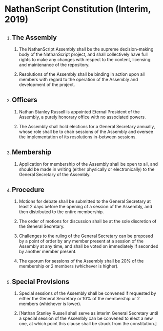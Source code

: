 # NathanScript Constitution (Interim, 2019)

1. ## The Assembly

   1. The NathanScript Assembly shall be the supreme decision-making body of the NathanScript project, and shall collectively have full rights to make any changes with respect to the content, licensing and maintenance of the repository.

   1. Resolutions of the Assembly shall be binding in action upon all members with regard to the operation of the Assembly and development of the project.

1. ## Officers

   1. Nathan Stanley Russell is appointed Eternal President of the Assembly, a purely honorary office with no associated powers.

   1. The Assembly shall hold elections for a General Secretary annually, whose role shall be to chair sessions of the Assembly and oversee the implementation of its resolutions in-between sessions.

1. ## Membership

   1. Application for membership of the Assembly shall be open to all, and should be made in writing (either physically or electronically) to the General Secretary of the Assembly.

1. ## Procedure

   1. Motions for debate shall be submitted to the General Secretary at least 2 days before the opening of a session of the Assembly, and then distributed to the entire membership.

   1. The order of motions for discussion shall be at the sole discretion of the General Secretary.

   1. Challenges to the ruling of the General Secretary can be proposed by a point of order by any member present at a session of the Assembly at any time, and shall be voted on immediately if seconded by another member present.

   1. The quorum for sessions of the Assembly shall be 20% of the membership or 2 members (whichever is higher).

1. ## Special Provisions
   
   1. Special sessions of the Assembly shall be convened if requested by either the General Secretary or 10% of the membership or 2 members (whichever is lower).

   1. [Nathan Stanley Russell shall serve as interim General Secretary until a special session of the Assembly can be convened to elect a new one, at which point this clause shall be struck from the constitution.]